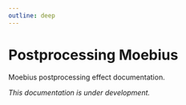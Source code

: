 ```yaml
---
outline: deep
---
```


# Postprocessing Moebius

Moebius postprocessing effect documentation.

*This documentation is under development.*